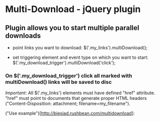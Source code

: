 Multi-Download - jQuery plugin
==============================

Plugin allows you to start multiple parallel downloads
------------------------------------------------------

* point links you want to download:
      $('.my_links').multiDownload();

* set triggering element and event type on which you want to start:
      $('.my_download_trigger').multiDownload('click');

### On $('.my_download_trigger') click all marked with multiDownload() links will be saved to disc


_Important_: All $('.my_links') elements must have defined "href" attribute. 
"href" must point to documents that generate proper HTML headers ("Content-Disposition: attachment; filename=my_filename").

("Use example")[http://biesiad.rushbean.com/multidownload]:
